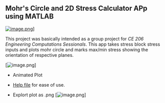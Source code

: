 ## Mohr's Circle and 2D Stress Calculator APp using MATLAB

[![image.png](https://i.postimg.cc/8zCtgQqX/image.png)](https://postimg.cc/GHZkvN3v)]

This project was basically intended as a group project for *CE 206 Engineering Computations Sessionals*. 
This app takes stress block stress inputs and plots mohr circle and marks max/min stress showing the orientation of respective planes.

[![image.png](https://i.postimg.cc/fywY7Ysq/image.png)]

- Animated Plot
- [Help file](https://github.com/CapitalString/Matlab-Projects/blob/master/Mohr%20Circle/App/Help_File.pdf) for ease of use.

- Explort plot as .png
[![image.png](https://i.postimg.cc/43Pf7c8x/image.png)]

